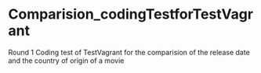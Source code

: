 # Comparision_codingTestforTestVagrant
Round 1 Coding test of TestVagrant for the comparision of the release date and the country of origin of a movie
